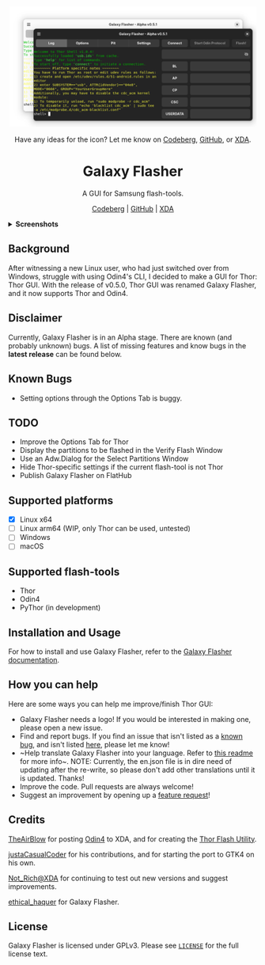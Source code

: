 <div align="center">
  <picture>
    <source media="(prefers-color-scheme: dark)" srcset="/images/galaxy-flasher-dark-light.png">
    <source media="(prefers-color-scheme: light)" srcset="/images/galaxy-flasher-light-dark.png">
    <img src="images/galaxy-flasher-dark-light.png" alt="Screenshot of Galaxy Flasher" width="500">
  </picture>
</div>
<div align="center">

Have any ideas for the icon? Let me know on [Codeberg](https://codeberg.org/ethical_haquer/Galaxy-Flasher/issues/21), [GitHub](https://github.com/ethical-haquer/Galaxy-Flasher/issues/21), or [XDA](https://xdaforums.com/t/linux-galaxy-flasher-a-gui-for-samsung-flash-tools.4636402/page-4#post-89701721).

</div>
<h1 align="center">Galaxy Flasher</h1>
<div align="center">

A GUI for Samsung flash-tools.

[Codeberg](https://codeberg.org/ethical_haquer/Galaxy-Flasher) | [GitHub](https://github.com/ethical-haquer/Galaxy-Flasher) | [XDA](https://xdaforums.com/t/linux-galaxy-flasher-a-gui-for-samsung-flash-tools.4636402/)

</div>
<details>
  <summary><b>Screenshots</b></summary>
  <br>
  Options Tab:
  <br>
  <picture>
    <source media="(prefers-color-scheme: dark)" srcset="/images/galaxy-flasher-options-tab-dark.png">
    <source media="(prefers-color-scheme: light)" srcset="/images/galaxy-flasher-options-tab-light.png">
    <img src="images/galaxy-flasher-options-tab-dark.png" alt="Screenshot of the Options Tab">
  </picture>
  <br>
  Pit Tab:
  <br>
  <picture>
    <source media="(prefers-color-scheme: dark)" srcset="/images/galaxy-flasher-pit-tab-dark.png">
    <source media="(prefers-color-scheme: light)" srcset="/images/galaxy-flasher-pit-tab-light.png">
    <img src="images/galaxy-flasher-pit-tab-dark.png" alt="Screenshot of the Pit Tab">
  </picture>
  <br>
  Settings Tab:
  <br>
  <picture>
    <source media="(prefers-color-scheme: dark)" srcset="/images/galaxy-flasher-settings-tab-dark.png">
    <source media="(prefers-color-scheme: light)" srcset="/images/galaxy-flasher-settings-tab-light.png">
    <img src="images/galaxy-flasher-settings-tab-dark.png" alt="Screenshot of the Settings Tab">
  </picture>
  <br>
  About Dialog:
  <br>
  <picture>
    <source media="(prefers-color-scheme: dark)" srcset="/images/galaxy-flasher-about-dialog-dark.png">
    <source media="(prefers-color-scheme: light)" srcset="/images/galaxy-flasher-about-dialog-light.png">
    <img src="images/galaxy-flasher-about-dialog-dark.png" alt="Screenshot of the About Dialog">
  </picture>
  <br>
  Select Partitions Window:
  <br>
  <picture>
    <source media="(prefers-color-scheme: dark)" srcset="/images/galaxy-flasher-select-partitions-window-dark.png">
    <source media="(prefers-color-scheme: light)" srcset="/images/galaxy-flasher-select-partitions-window-light.png">
    <img src="images/galaxy-flasher-select-partitions-window-dark.png" alt="Screenshot of the Select Partitions Window">
  </picture>
  <br>
  Verify Flash Dialog:
  <br>
  <picture>
    <source media="(prefers-color-scheme: dark)" srcset="/images/galaxy-flasher-verify-flash-dialog-dark.png">
    <source media="(prefers-color-scheme: light)" srcset="/images/galaxy-flasher-verify-flash-dialog-light.png">
    <img src="images/galaxy-flasher-verify-flash-dialog-dark.png" alt="Screenshot of the Verify Flash Dialog">
  </picture>
</details>

## Background

After witnessing a new Linux user, who had just switched over from Windows, struggle with using Odin4's CLI, I decided to make a GUI for Thor: Thor GUI. With the release of v0.5.0, Thor GUI was renamed Galaxy Flasher, and it now supports Thor and Odin4.

## Disclaimer

Currently, Galaxy Flasher is in an Alpha stage. There are known (and probably unknown) bugs. A list of missing features and know bugs in the **latest release** can be found below.

## Known Bugs

- Setting options through the Options Tab is buggy.

## TODO

- Improve the Options Tab for Thor
- Display the partitions to be flashed in the Verify Flash Window
- Use an Adw.Dialog for the Select Partitions Window
- Hide Thor-specific settings if the current flash-tool is not Thor
- Publish Galaxy Flasher on FlatHub

## Supported platforms

- [x] Linux x64
- [ ] Linux arm64 (WIP, only Thor can be used, untested)
- [ ] Windows
- [ ] macOS

## Supported flash-tools

- Thor
- Odin4
- PyThor (in development)

## Installation and Usage

For how to install and use Galaxy Flasher, refer to the [Galaxy Flasher documentation](https://galaxy-flasher-docs.readthedocs.io/en/latest/).

## How you can help

Here are some ways you can help me improve/finish Thor GUI:
+ Galaxy Flasher needs a logo! If you would be interested in making one, please open a new issue.
+ Find and report bugs. If you find an issue that isn't listed as a [known bug](https://github.com/ethical-haquer/Galaxy-Flasher?tab=readme-ov-file#tabs), and isn't listed [here](https://github.com/ethical-haquer/Galaxy-Flasher/issues), please let me know!
+ ~Help translate Galaxy Flasher into your language. Refer to [this readme](https://github.com/ethical-haquer/Galaxy-Flasher/blob/main/locales/README.md) for more info~. NOTE: Currently, the en.json file is in dire need of updating after the re-write, so please don't add other translations until it is updated. Thanks!
+ Improve the code. Pull requests are always welcome!
+ Suggest an improvement by opening up a [feature request](https://github.com/ethical-haquer/Galaxy-Flasher/issues/new/choose)!

## Credits

[TheAirBlow](https://github.com/theairblow) for posting [Odin4](https://xdaforums.com/t/official-samsung-odin-v4-1-2-1-dc05e3ea-for-linux.4453423/) to XDA, and for creating the [Thor Flash Utility](https://github.com/Samsung-Loki/Thor).

[justaCasualCoder](https://github.com/justaCasualCoder) for his contributions, and for starting the port to GTK4 on his own.

[Not_Rich@XDA](https://xdaforums.com/m/not_rich.8463826/) for continuing to test out new versions and suggest improvements.

[ethical_haquer](https://github.com/ethical-haquer) for Galaxy Flasher.

## License

Galaxy Flasher is licensed under GPLv3. Please see [`LICENSE`](./LICENSE) for the full license text.
